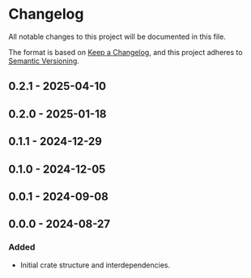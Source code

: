 # Changelog

All notable changes to this project will be documented in this file.

The format is based on [Keep a Changelog](https://keepachangelog.com/en/1.0.0/),
and this project adheres to [Semantic Versioning](https://semver.org/spec/v2.0.0.html).

## 0.2.1 - 2025-04-10

## 0.2.0 - 2025-01-18

## 0.1.1 - 2024-12-29

## 0.1.0 - 2024-12-05

## 0.0.1 - 2024-09-08

## 0.0.0 - 2024-08-27
### Added
- Initial crate structure and interdependencies.

